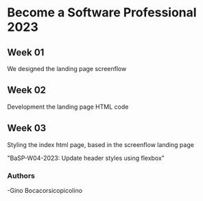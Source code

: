 # Become a Software Professional 2023


## Week 01
We designed the landing page screenflow 

## Week 02
Development the landing page HTML code

## Week 03
Styling the index html page, based in the screenflow  landing page 

"BaSP-W04-2023: Update header styles using flexbox"

### Authors
-Gino Bocacorsicopicolino